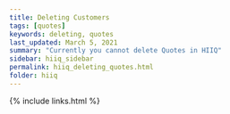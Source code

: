```yaml
---
title: Deleting Customers
tags: [quotes]
keywords: deleting, quotes
last_updated: March 5, 2021
summary: "Currently you cannot delete Quotes in HIIQ"
sidebar: hiiq_sidebar
permalink: hiiq_deleting_quotes.html
folder: hiiq
---
```


{% include links.html %}
